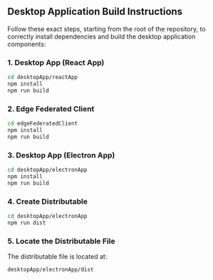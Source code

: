 ## Desktop Application Build Instructions

Follow these exact steps, starting from the root of the repository, to correctly install dependencies and build the desktop application components:

### 1. Desktop App (React App)
```bash
cd desktopApp/reactApp
npm install
npm run build
```

### 2. Edge Federated Client
```bash
cd edgeFederatedClient
npm install
npm run build
```

### 3. Desktop App (Electron App)
```bash
cd desktopApp/electronApp
npm install
npm run build
```

### 4. Create Distributable
```bash
cd desktopApp/electronApp
npm run dist
```

### 5. Locate the Distributable File
The distributable file is located at:
```
desktopApp/electronApp/dist
```

